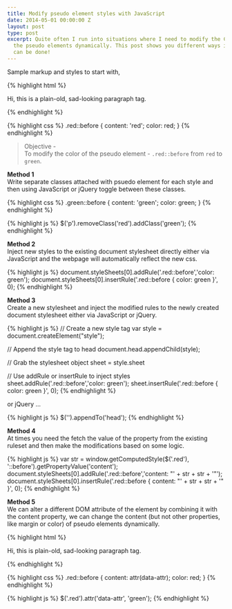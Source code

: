 ```yaml
---
title: Modify pseudo element styles with JavaScript
date: 2014-05-01 00:00:00 Z
layout: post
type: post
excerpt: Quite often I run into situations where I need to modify the CSS styles of
  the pseudo elements dynamically. This post shows you different ways in which it
  can be done!
---
```


Sample markup and styles to start with,

{% highlight html %}
<p class="red">Hi, this is a plain-old, sad-looking paragraph tag.</p>
{% endhighlight %}

{% highlight css %}
.red::before {
    content: 'red';
    color: red;
}
{% endhighlight %}

> Objective -  
To modify the color of the pseudo element - `.red::before` from `red` to `green`.

**Method 1**  
Write separate classes attached with psuedo element for each style and then using JavaScript or jQuery toggle between these classes.

{% highlight css %}
.green::before {
    content: 'green';
    color: green;
}
{% endhighlight %}

{% highlight js %}
$('p').removeClass('red').addClass('green');
{% endhighlight %}
  
**Method 2**  
Inject new styles to the existing document stylesheet directly either via JavaScript and the webpage will automatically reflect the new css.

{% highlight js %}
document.styleSheets[0].addRule('.red::before','color: green');
document.styleSheets[0].insertRule('.red::before { color: green }', 0);
{% endhighlight %}

**Method 3**  
Create a new stylesheet and inject the modified rules to the newly created document stylesheet either via JavaScript or jQuery.

{% highlight js %}
// Create a new style tag
var style = document.createElement("style");

// Append the style tag to head
document.head.appendChild(style);

// Grab the stylesheet object
sheet = style.sheet

// Use addRule or insertRule to inject styles
sheet.addRule('.red::before','color: green');
sheet.insertRule('.red::before { color: green }', 0);
{% endhighlight %}

or jQuery ...

{% highlight js %}
$('<style>.red::before{color:green}</style>').appendTo('head');
{% endhighlight %}

**Method 4**  
At times you need the fetch the value of the property from the existing ruleset and then make the modifications based on some logic.

{% highlight js %}
var str = window.getComputedStyle($('.red'), '::before').getPropertyValue('content');
document.styleSheets[0].addRule('.red::before','content: "' + str + str + '"');
document.styleSheets[0].insertRule('.red::before { content: "' + str + str + '" }', 0);
{% endhighlight %}

**Method 5**  
We can alter a different DOM attribute of the element by combining it with the content property, we can change the content (but not other properties, like margin or color) of pseudo elements dynamically.

{% highlight html %}
<p class="red" data-attr="red">Hi, this is plain-old, sad-looking paragraph tag.</p>
{% endhighlight %}

{% highlight css %}
.red::before {
    content: attr(data-attr);
    color: red;
}
{% endhighlight %}

{% highlight js %}
$('.red').attr('data-attr', 'green');
{% endhighlight %}